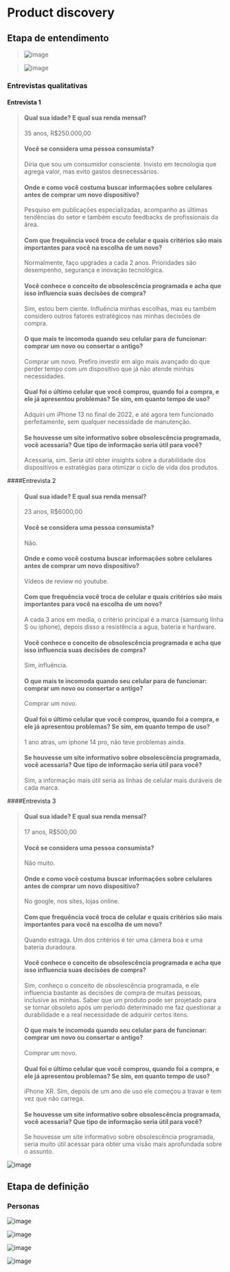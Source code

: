 # Product discovery
## Etapa de entendimento
> ![image](https://github.com/user-attachments/assets/d3d26965-f96f-48f4-968f-fc5274431071)

> ![image](https://github.com/user-attachments/assets/7eaee30c-2c83-4894-8093-49a17b1cf636)

### Entrevistas qualitativas
#### Entrevista 1
>  #### Qual sua idade? E qual sua renda mensal?
> 35 anos, R$250.000,00
> #### Você se considera uma pessoa consumista?
> Diria que sou um consumidor consciente. Invisto em tecnologia que agrega valor, mas evito gastos desnecessários.
> #### Onde e como você costuma buscar informações sobre celulares antes de comprar um novo dispositivo?
> Pesquiso em publicações especializadas, acompanho as últimas tendências do setor e também escuto feedbacks de profissionais da área.
> #### Com que frequência você troca de celular e quais critérios são mais importantes para você na escolha de um novo?
> Normalmente, faço upgrades a cada 2 anos. Prioridades são desempenho, segurança e inovação tecnológica.
> #### Você conhece o conceito de obsolescência programada e acha que isso influencia suas decisões de compra?
> Sim, estou bem ciente. Influência minhas escolhas, mas eu também considero outros fatores estratégicos nas minhas decisões de compra.
> #### O que mais te incomoda quando seu celular para de funcionar: comprar um novo ou consertar o antigo?
> Comprar um novo. Prefiro investir em algo mais avançado do que perder tempo com um dispositivo que já não atende minhas necessidades.
> #### Qual foi o último celular que você comprou, quando foi a compra, e ele já apresentou problemas? Se sim, em quanto tempo de uso?
> Adquiri um iPhone 13 no final de 2022, e até agora tem funcionado perfeitamente, sem qualquer necessidade de manutenção.
> #### Se houvesse um site informativo sobre obsolescência programada, você acessaria? Que tipo de informação seria útil para você?
> Acessaria, sim. Seria útil obter insights sobre a durabilidade dos dispositivos e estratégias para otimizar o ciclo de vida dos produtos.
>
####Entrevista 2
>  #### Qual sua idade? E qual sua renda mensal?
> 23 anos, R$6000,00
> #### Você se considera uma pessoa consumista?
> Não.
> #### Onde e como você costuma buscar informações sobre celulares antes de comprar um novo dispositivo?
> Vídeos de review no youtube.
> #### Com que frequência você troca de celular e quais critérios são mais importantes para você na escolha de um novo?
> A cada 3 anos em media, o critério principal é a marca (samsung linha S ou iphone), depois disso a resistência a agua, bateria e hardware.
> #### Você conhece o conceito de obsolescência programada e acha que isso influencia suas decisões de compra?
> Sim, influência.
> #### O que mais te incomoda quando seu celular para de funcionar: comprar um novo ou consertar o antigo?
> Comprar um novo.
> #### Qual foi o último celular que você comprou, quando foi a compra, e ele já apresentou problemas? Se sim, em quanto tempo de uso?
> 1 ano atras, um iphone 14 pro, não teve problemas ainda.
> #### Se houvesse um site informativo sobre obsolescência programada, você acessaria? Que tipo de informação seria útil para você?
> Sim, a informação mais útil seria as linhas de celular mais duráveis de cada marca.
>
####Entrevista 3 
>  #### Qual sua idade? E qual sua renda mensal?
> 17 anos, R$500,00
> #### Você se considera uma pessoa consumista?
> Não muito.
> #### Onde e como você costuma buscar informações sobre celulares antes de comprar um novo dispositivo?
> No google, nos sites, lojas online.
> #### Com que frequência você troca de celular e quais critérios são mais importantes para você na escolha de um novo?
> Quando estraga. Um dos critérios é ter uma câmera boa e uma bateria duradoura.
> #### Você conhece o conceito de obsolescência programada e acha que isso influencia suas decisões de compra?
> Sim, conheço o conceito de obsolescência programada, e ele influencia bastante as decisões de compra de muitas pessoas, inclusive as minhas. Saber que um produto pode ser projetado para se tornar obsoleto após um período determinado me faz questionar a durabilidade e a real necessidade de adquirir certos itens.
> #### O que mais te incomoda quando seu celular para de funcionar: comprar um novo ou consertar o antigo?
> Comprar um novo.
> #### Qual foi o último celular que você comprou, quando foi a compra, e ele já apresentou problemas? Se sim, em quanto tempo de uso?
> iPhone XR. Sim, depois de um ano de uso ele começou a travar e tem vez que não carrega.
> #### Se houvesse um site informativo sobre obsolescência programada, você acessaria? Que tipo de informação seria útil para você?
> Se houvesse um site informativo sobre obsolescência programada, seria muito útil acessar para obter uma visão mais aprofundada sobre o assunto.

![image](https://github.com/user-attachments/assets/150bfb59-4c3f-410b-a5d2-6b9e4f56ef81)

## Etapa de definição

### Personas
![image](https://github.com/user-attachments/assets/759a643b-1a23-4536-b673-1e26f0b885d6)

![image](https://github.com/user-attachments/assets/94651bf1-20c3-4910-9947-63df1770cf47)

![image](https://github.com/user-attachments/assets/8b1b9bab-6838-4c12-ad6f-7160ab7f3ad3)

![image](https://github.com/user-attachments/assets/4512b72d-70ee-4c86-94ab-91ed50e40430)
